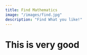 ```yaml
---
title: Find Mathematics
image: "/images/find.jpg"
description: "Find What you like!"
---
```


# This is very good
